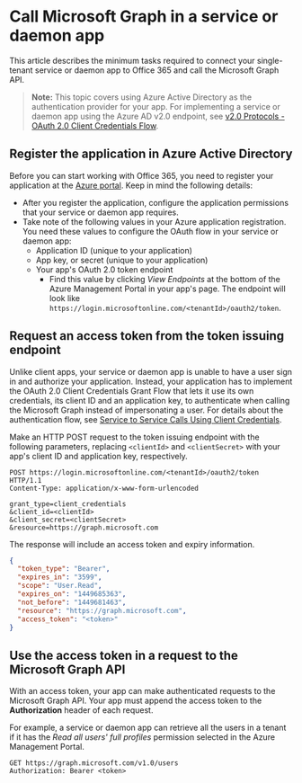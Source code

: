 ﻿# Call Microsoft Graph in a service or daemon app

This article describes the minimum tasks required to connect your single-tenant service or daemon app to Office 365 and call the Microsoft Graph API.

> **Note:** This topic covers using Azure Active Directory as the authentication provider for your app. For implementing a service or daemon app using the Azure AD v2.0 endpoint, see <a href="https://azure.microsoft.com/en-us/documentation/articles/active-directory-v2-protocols-oauth-client-creds/" target="_newtab">v2.0 Protocols - OAuth 2.0 Client Credentials Flow</a>.

## Register the application in Azure Active Directory

Before you can start working with Office 365, you need to register your application at the [Azure portal](https://portal.azure.com). Keep in mind the following details:

- After you register the application, configure the application permissions that your service or daemon app requires.
- Take note of the following values in your Azure application registration. You need these values to configure the OAuth flow in your service or daemon app:
	* Application ID (unique to your application)
	* App key, or secret (unique to your application)
	* Your app's OAuth 2.0 token endpoint
	  * Find this value by clicking *View Endpoints* at the bottom of the Azure Management Portal in your app's page. The endpoint will look like `https://login.microsoftonline.com/<tenantId>/oauth2/token`.

## Request an access token from the token issuing endpoint

Unlike client apps, your service or daemon app is unable to have a user sign in and authorize your application. Instead, your application has to implement the OAuth 2.0 Client Credentials Grant Flow that lets it use its own credentials, its client ID and an application key, to authenticate when calling the Microsoft Graph instead of impersonating a user. For details about the authentication flow, see [Service to Service Calls Using Client Credentials](https://msdn.microsoft.com/en-us/library/azure/dn645543.aspx).

Make an HTTP POST request to the token issuing endpoint with the following parameters, replacing `<clientId>` and `<clientSecret>` with your app's client ID and application key, respectively.

```http
POST https://login.microsoftonline.com/<tenantId>/oauth2/token HTTP/1.1
Content-Type: application/x-www-form-urlencoded

grant_type=client_credentials
&client_id=<clientId>
&client_secret=<clientSecret>
&resource=https://graph.microsoft.com
```

The response will include an access token and expiry information.

```json
{ 
  "token_type": "Bearer",
  "expires_in": "3599",
  "scope": "User.Read",
  "expires_on": "1449685363",
  "not_before": "1449681463",
  "resource": "https://graph.microsoft.com",
  "access_token": "<token>"
}
```

## Use the access token in a request to the Microsoft Graph API

With an access token, your app can make authenticated requests to the Microsoft Graph API. Your app must append the access token to the **Authorization** header of each request.

For example, a service or daemon app can retrieve all the users in a tenant if it has the *Read all users' full profiles* permission selected in the Azure Management Portal. 

```http
GET https://graph.microsoft.com/v1.0/users
Authorization: Bearer <token>
```
